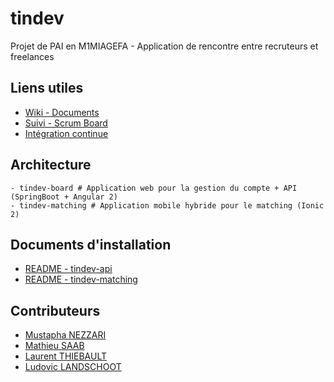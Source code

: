 # tindev
Projet de PAI en M1MIAGEFA - Application de rencontre entre recruteurs et freelances

## Liens utiles
* [Wiki - Documents](https://gitlab.com/squirtles/tindev/wikis/home)
* [Suivi - Scrum Board](https://gitlab.com/squirtles/tindev/boards)
* [Intégration continue](https://gitlab.com/squirtles/tindev/pipelines)

## Architecture
```
- tindev-board # Application web pour la gestion du compte + API (SpringBoot + Angular 2)
- tindev-matching # Application mobile hybride pour le matching (Ionic 2)
```

## Documents d'installation
* [README - tindev-api](https://gitlab.com/squirtles/tindev/blob/develop/tindev-api/README.md)
* [README - tindev-matching](https://gitlab.com/squirtles/tindev/blob/develop/tindev-matching/README.md)

## Contributeurs
* [Mustapha NEZZARI](http://github.com/MawsFr)
* [Mathieu SAAB](http://github.com/ExSoldat)
* [Laurent THIEBAULT](http://github.com/lauthieb)
* [Ludovic LANDSCHOOT](http://github.com/landschoot)